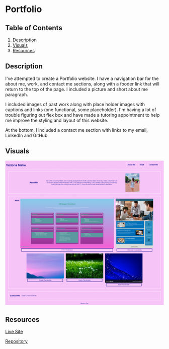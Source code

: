 # Portfolio

## Table of Contents
1. [Description](#description)
2. [Visuals](#visuals)
3. [Resources](#resources)

## Description

I've attempted to create a Portfolio website. I have a navigation bar for the about me, work, and contact me sections, along with a fooder link that will return to the top of the page. I included a picture and short about me paragraph. 


I included images of past work along with place holder images with captions and links (one functional, some placeholder). I'm having a lot of trouble figuring out flex box and have made a tutoring appointment to help me improve the styling and layout of this website.

At the bottom, I included a contact me section with links to my email, LinkedIn and GitHub.

## Visuals

![Portfolio](./images/Portfolioscrn.png)

## Resources

[Live Site](https://vmalie3.github.io/portfolio/)

[Repository](https://github.com/vmalie3/portfolio/settings/pages)